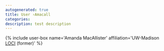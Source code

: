 ```yaml
---
autogenerated: true
title: User ›Amacall
categories: 
description: test description
---
```


{% include user-box name='Amanda MacAllister' affiliation='UW-Madison [LOCI](/orgs/loci) (former)' %}
